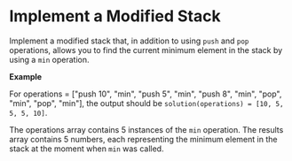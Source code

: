 # Implement a Modified Stack

Implement a modified stack that, in addition to using `push` and `pop` operations, allows you to find the current minimum element in the stack by using a `min` operation.

**Example**

For operations = ["push 10", "min", "push 5", "min", "push 8", "min", "pop", "min", "pop", "min"], the output should be `solution(operations) = [10, 5, 5, 5, 10]`.

The operations array contains 5 instances of the `min` operation. The results array contains 5 numbers, each representing the minimum element in the stack at the moment when `min` was called.